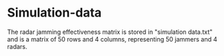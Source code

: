 # Simulation-data

The radar jamming effectiveness matrix is stored in "simulation data.txt" and is a matrix of 50 rows and 4 columns, representing 50 jammers and 4 radars.
